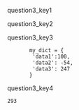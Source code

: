 question3_key1




question3_key2


question3_key3
```
       my_dict = {
        'data1':100,
        'data2': -54,
        'data3': 247
       } 
```
 
question3_key4
```
293 
```
